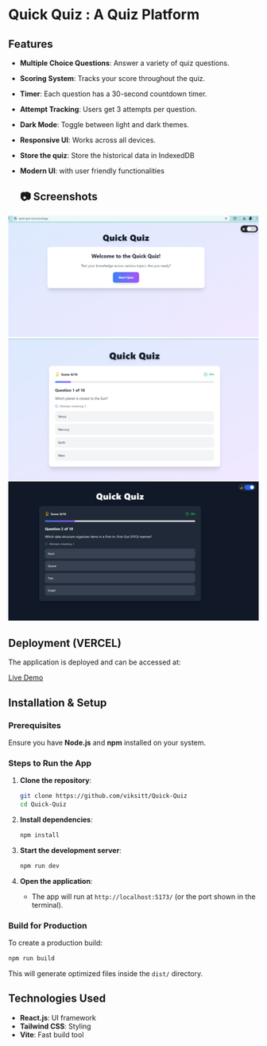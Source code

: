 # Quick Quiz : A Quiz Platform

## Features

- **Multiple Choice Questions**: Answer a variety of quiz questions.
- **Scoring System**: Tracks your score throughout the quiz.
- **Timer**: Each question has a 30-second countdown timer.
- **Attempt Tracking**: Users get 3 attempts per question.
- **Dark Mode**: Toggle between light and dark themes.
- **Responsive UI**: Works across all devices.
- **Store the quiz**: Store the historical data in IndexedDB
- **Modern UI**: with user friendly functionalities
  
  ## **📷 Screenshots**  

![Chat UI Preview](https://github.com/viksitt/Quick-Quiz/blob/main/Screenshot%202025-02-20%20140532.png)  
![Chat UI Preview]( https://github.com/viksitt/Quick-Quiz/blob/main/Screenshot%202025-02-20%20140555.png)  
![Chat UI Preview](https://github.com/viksitt/Quick-Quiz/blob/main/Screenshot%202025-02-20%20140615.png)  

## Deployment (VERCEL)

The application is deployed and can be accessed at:

[Live Demo](https://quick-quiz-orcin.vercel.app/)

## Installation & Setup

### Prerequisites

Ensure you have **Node.js** and **npm** installed on your system.

### Steps to Run the App

1. **Clone the repository**:

   ```sh
   git clone https://github.com/viksitt/Quick-Quiz
   cd Quick-Quiz
   ```

2. **Install dependencies**:

   ```sh
   npm install
   ```

3. **Start the development server**:

   ```sh
   npm run dev
   ```

4. **Open the application**:

   - The app will run at `http://localhost:5173/` (or the port shown in the terminal).

### Build for Production

To create a production build:

```sh
npm run build
```

This will generate optimized files inside the `dist/` directory.

## Technologies Used

- **React.js**: UI framework 
- **Tailwind CSS**: Styling
- **Vite**: Fast build tool



